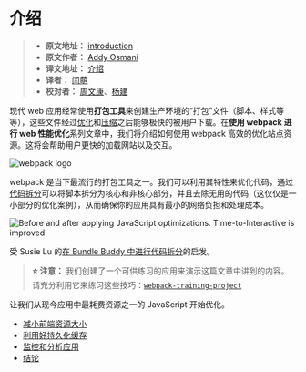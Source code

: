 
# 介绍

> - **原文地址：** [introduction](https://developers.google.com/web/fundamentals/performance/webpack/)
> - **原文作者：** [Addy Osmani](https://developers.google.com/web/resources/contributors/addyosmani)
> - **译文地址：** [介绍](https://github.com/yued-fe/y-translation/blob/master/en/Web-Performance-Optimization-with-webpack/Introduction.md)
> - **译者：** [闫萌](https://github.com/yanyixin)
> - **校对者：** [周文康](https://github.com/wenkangzhou)、[杨建](https://github.com/ASkyBig)

现代 web 应用经常使用**打包工具**来创建生产环境的“打包”文件（脚本、样式等等），这些文件经过[优化](https://developers.google.com/web/fundamentals/performance/optimizing-content-efficiency/javascript-startup-optimization)和[压缩](https://developers.google.com/web/fundamentals/performance/optimizing-content-efficiency/optimize-encoding-and-transfer)之后能够极快的被用户下载。在**使用 webpack 进行 web 性能优化**系列文章中，我们将介绍如何使用 webpack 高效的优化站点资源。这将会帮助用户更快的加载网站以及交互。

![webpack logo](https://developers.google.com/web/fundamentals/performance/webpack/webpack-logo.png)

webpack 是当下最流行的打包工具之一。我们可以利用其特性来优化代码，通过[代码拆分](https://developers.google.com/web/fundamentals/performance/webpack/use-long-term-caching#lazy-loading)可以将脚本拆分为核心和非核心部分，并且去除无用的代码（这仅仅是一小部分的优化案例），从而确保你的应用具有最小的网络负担和处理成本。

![Before and after applying JavaScript
  optimizations. Time-to-Interactive is improved](https://developers.google.com/web/fundamentals/performance/webpack/code-splitting.png)

受 Susie Lu 的[在 Bundle Buddy 中进行代码拆分](http://www.susielu.com/data-viz/bundle-buddy)的启发。

> **⭐️ 注意：** 我们创建了一个可供练习的应用来演示这篇文章中讲到的内容。请充分利用它来练习这些技巧：[`webpack-training-project`](https://github.com/GoogleChromeLabs/webpack-training-project)

让我们从现今应用中最耗费资源之一的 JavaScript 开始优化。

* [减小前端资源大小](https://developers.google.com/web/fundamentals/performance/webpack/decrease-frontend-size)
* [利用好持久化缓存](https://github.com/yued-fe/y-translation/blob/master/en/Web-Performance-Optimization-with-webpack/Make-Use-of-Long-term-Caching.md)
* [监控和分析应用](https://developers.google.com/web/fundamentals/performance/webpack/monitor-and-analyze)
* [结论](https://developers.google.com/web/fundamentals/performance/webpack/conclusion)
